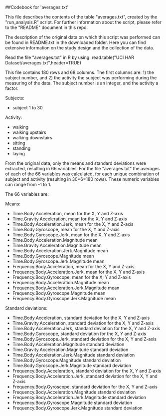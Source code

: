 ##Codebook for 'averages.txt'

This file describes the contents of the table "averages.txt", created by the "run_analysis.R" script. For further information about the script, please refer to the "README" document in this repo. 

The description of the original data on which this script was performed can be found in README.txt in the downloaded folder. Here you can find extensive information on the study design and the collection of the data.

Read the file "averages.txt" in R by using: read.table("UCI HAR Dataset/averages.txt",header=TRUE)

This file contains 180 rows and 68 columns. The first columns are: 1) the subject number, and 2) the activity the subject was performing during the measuring of the data. The subject number is an integer, and the activity a factor.

Subjects:
* subject 1 to 30

Activity:
* walking
* walking upstairs
* walking downstairs
* sitting
* standing
* laying

From the original data, only the means and standard deviations were extracted, resulting in 66 variables.
For the file "averages.txt" the averages of each of the 66 variables was calculated, for each unique combination of subject and activity (resulting in 30*6=180 rows). These numeric variables can range from -1 to 1.

The 66 variables are:

Means:
* Time.Body.Acceleration, mean for the X, Y and Z-axis                                                   
* Time.Gravity.Acceleration, mean for the X, Y and Z-axis                      
* Time.Body.Acceleration.Jerk, mean for the X, Y and Z-axis                  
* Time.Body.Gyroscope, mean for the X, Y and Z-axis                           
* Time.Body.Gyroscope.Jerk, mean for the X, Y and Z-axis                       
* Time.Body.Acceleration.Magnitude mean                    
* Time.Gravity.Acceleration.Magnitude mean                     
* Time.Body.Acceleration.Jerk.Magnitude mean                  
* Time.Body.Gyroscope.Magnitude mean                         
* Time.Body.Gyroscope.Jerk.Magnitude mean                   
* Frequency.Body.Acceleration, mean for the X, Y and Z-axis                     
* Frequency.Body.Acceleration.Jerk, mean for the X, Y and Z-axis                
* Frequency.Body.Gyroscope, mean for the X, Y and Z-axis                        
* Frequency.Body.Acceleration.Magnitude mean                   
* Frequency.Body.Acceleration.Jerk.Magnitude mean              
* Frequency.Body.Gyroscope.Magnitude mean              
* Frequency.Body.Gyroscope.Jerk.Magnitude mean

Standard deviations:
* Time.Body.Acceleration, standard deviation for the X, Y and Z-axis              
* Time.Gravity.Acceleration, standard deviation for the X, Y and Z-axis          
* Time.Body.Acceleration.Jerk, standard deviation for the X, Y and Z-axis      
* Time.Body.Gyroscope, standard deviation for the X, Y and Z-axis                
* Time.Body.Gyroscope.Jerk, standard deviation for the X, Y and Z-axis          
* Time.Body.Acceleration.Magnitude standard deviation         
* Time.Gravity.Acceleration.Magnitude standard deviation        
* Time.Body.Acceleration.Jerk.Magnitude standard deviation     
* Time.Body.Gyroscope.Magnitude standard deviation             
* Time.Body.Gyroscope.Jerk.Magnitude standard deviation        
* Frequency.Body.Acceleration, standard deviation for the X, Y and Z-axis         
* Frequency.Body.Acceleration.Jerk, standard deviation for the X, Y and Z-axis    
* Frequency.Body.Gyroscope, standard deviation for the X, Y and Z-axis           
* Frequency.Body.Acceleration.Magnitude standard deviation     
* Frequency.Body.Acceleration.Jerk.Magnitude standard deviation
* Frequency.Body.Gyroscope.Magnitude standard deviation        
* Frequency.Body.Gyroscope.Jerk.Magnitude standard deviation  
